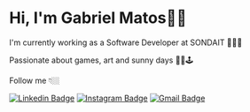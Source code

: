 # Hi, I'm Gabriel Matos👋🏻

I'm currently working as a Software Developer at SONDAIT 👨🏻‍💻
 
Passionate about games, art and sunny days 👨‍🎨🕹️

Follow me 👇🏼

[![Linkedin Badge](https://img.shields.io/badge/-LinkedIn-blue?style=flat-square&logo=Linkedin&logoColor=white&link=https://www.linkedin.com/in/gaamatoss/)](https://www.linkedin.com/in/gaamatoss/) [![Instagram Badge](https://img.shields.io/badge/-Instagram-purple?style=flat-square&logo=Instagram&logoColor=white&link=https://www.instagram.com/gaamatoss/)](https://www.instagram.com/gaamatoss/) [![Gmail Badge](https://img.shields.io/badge/-Email-red?style=flat-square&logo=Gmail&logoColor=white&link=mailto:gaabrielmatoss@hotmail.com)](mailto:gaabrielmatoss@hotmail.com)

